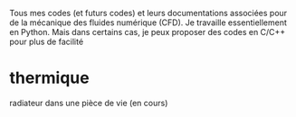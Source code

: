 Tous mes codes (et futurs codes) et leurs documentations associées pour de la mécanique des fluides numérique (CFD).
Je travaille essentiellement en Python. Mais dans certains cas, je peux proposer des codes en C/C++ pour plus de facilité

# thermique
radiateur dans une pièce de vie (en cours)


